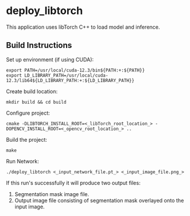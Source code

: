 # deploy_libtorch
This application uses libTorch C++ to load model and inference.

## Build Instructions
Set up environment (if using CUDA):

```
export PATH=/usr/local/cuda-12.3/bin${PATH:+:${PATH}}
export LD_LIBRARY_PATH=/usr/local/cuda-12.3/lib64${LD_LIBRARY_PATH:+:${LD_LIBRARY_PATH}}
```

Create build location:
```
mkdir build && cd build
```

Configure project:

```
cmake -DLIBTORCH_INSTALL_ROOT=<_libTorch_root_location_> -DOPENCV_INSTALL_ROOT=<_opencv_root_location_> ..
```

Build the project:

```
make
```

Run Network:

```
./deploy_libtorch <_input_network_file.pt_> <_input_image_file.png_>
```

If this run's successfully it will produce two output files:

1) Segmentation mask image file.
2) Output image file consisting of segmentation mask overlayed onto the input image.